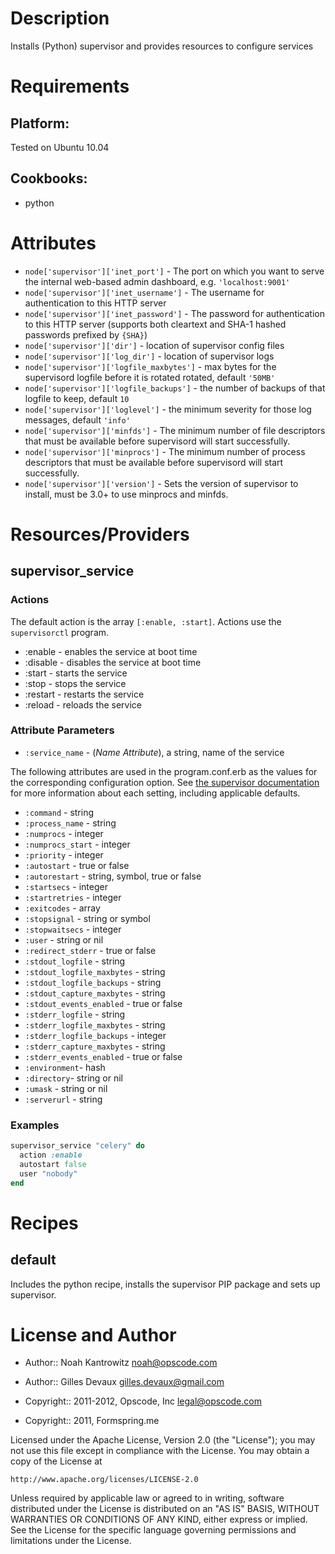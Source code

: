 Description
===========

Installs (Python) supervisor and provides resources to configure services

Requirements
============

## Platform:

Tested on Ubuntu 10.04

## Cookbooks:

* python

Attributes
==========

* `node['supervisor']['inet_port']` - The port on which you want to serve the
  internal web-based admin dashboard, e.g. `'localhost:9001'`
* `node['supervisor']['inet_username']` - The username for authentication to
  this HTTP server
* `node['supervisor']['inet_password']` - The password for authentication to
  this HTTP server (supports both cleartext and SHA-1 hashed passwords prefixed by `{SHA}`)
* `node['supervisor']['dir']` - location of supervisor config files
* `node['supervisor']['log_dir']` - location of supervisor logs
* `node['supervisor']['logfile_maxbytes']` - max bytes for the supervisord
  logfile before it is rotated rotated, default `'50MB'`
* `node['supervisor']['logfile_backups']` - the number of backups of that
  logfile to keep, default `10`
* `node['supervisor']['loglevel']` - the minimum severity for those log
  messages, default `'info'`
* `node['supervisor']['minfds']` - The minimum number of file descriptors
  that must be available before supervisord will start successfully.
* `node['supervisor']['minprocs']` - The minimum number of process descriptors
  that must be available before supervisord will start successfully.
* `node['supervisor']['version']` - Sets the version of supervisor to
  install, must be 3.0+ to use minprocs and minfds.

Resources/Providers
===================

supervisor\_service
-------------------

### Actions

The default action is the array `[:enable, :start]`. Actions use the
`supervisorctl` program.

* :enable - enables the service at boot time
* :disable - disables the service at boot time
* :start - starts the service
* :stop - stops the service
* :restart - restarts the service
* :reload - reloads the service

### Attribute Parameters

* `:service_name` - (*Name Attribute*), a string, name of the service

The following attributes are used in the program.conf.erb as the
values for the corresponding configuration option. See [the supervisor
documentation](http://supervisord.org/configuration.html#program-x-section-values)
for more information about each setting, including applicable defaults.

* `:command` - string
* `:process_name` - string
* `:numprocs` - integer
* `:numprocs_start` - integer
* `:priority` - integer
* `:autostart` - true or false
* `:autorestart` - string, symbol, true or false
* `:startsecs` - integer
* `:startretries` - integer
* `:exitcodes` - array
* `:stopsignal` - string or symbol
* `:stopwaitsecs` - integer
* `:user` - string or nil
* `:redirect_stderr` - true or false
* `:stdout_logfile` - string
* `:stdout_logfile_maxbytes` - string
* `:stdout_logfile_backups` - string
* `:stdout_capture_maxbytes` - string
* `:stdout_events_enabled` - true or false
* `:stderr_logfile` - string
* `:stderr_logfile_maxbytes` - string
* `:stderr_logfile_backups` - integer
* `:stderr_capture_maxbytes` - string
* `:stderr_events_enabled` - true or false
* `:environment`- hash
* `:directory`- string or nil
* `:umask` - string or nil
* `:serverurl` - string

### Examples

```ruby
supervisor_service "celery" do
  action :enable
  autostart false
  user "nobody"
end
```

Recipes
=======

default
-------

Includes the python recipe, installs the supervisor PIP package and
sets up supervisor.

License and Author
==================

- Author:: Noah Kantrowitz <noah@opscode.com>
- Author:: Gilles Devaux <gilles.devaux@gmail.com>

- Copyright:: 2011-2012, Opscode, Inc <legal@opscode.com>
- Copyright:: 2011, Formspring.me

Licensed under the Apache License, Version 2.0 (the "License");
you may not use this file except in compliance with the License.
You may obtain a copy of the License at

    http://www.apache.org/licenses/LICENSE-2.0

Unless required by applicable law or agreed to in writing, software
distributed under the License is distributed on an "AS IS" BASIS,
WITHOUT WARRANTIES OR CONDITIONS OF ANY KIND, either express or implied.
See the License for the specific language governing permissions and
limitations under the License.
